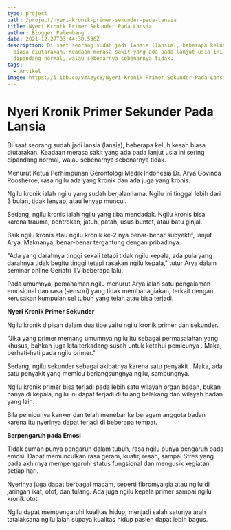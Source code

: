 ```yaml
---
type: project
path: /project/nyeri-kronik-primer-sekunder-pada-lansia
title: Nyeri Kronik Primer Sekunder Pada Lansia
author: Blogger Palembang
date: 2021-12-27T03:44:30.536Z
description: Di saat seorang sudah jadi lansia (lansia), beberapa keluh kesah
  biasa diutarakan. Keadaan merasa sakit yang ada pada lanjut usia ini sering
  dipandang normal, walau sebenarnya sebenarnya tidak.
tags:
  - Artikel
image: https://i.ibb.co/VmXzyc8/Nyeri-Kronik-Primer-Sekunder-Pada-Lansia.jpg
---
```

# Nyeri Kronik Primer Sekunder Pada Lansia

Di saat seorang sudah jadi lansia (lansia), beberapa keluh kesah biasa diutarakan. Keadaan merasa sakit yang ada pada lanjut usia ini sering dipandang normal, walau sebenarnya sebenarnya tidak.

Menurut Ketua Perhimpunan Gerontologi Medik Indonesia Dr. Arya Govinda Roosheroe, rasa ngilu ada yang kronik dan ada juga yang kronis.

Ngilu kronik ialah ngilu yang sudah berjalan lama. Ngilu ini tinggal lebih dari 3 bulan, tidak lenyap, atau lenyap muncul.

Sedang, ngilu kronis ialah ngilu yang tiba mendadak. Ngilu kronis bisa karena trauma, bentrokan, jatuh, patah, usus buntet, atau batu ginjal.

Baik ngilu kronis atau ngilu kronik ke-2 nya benar-benar subyektif, lanjut Arya. Maknanya, benar-benar tergantung dengan pribadinya.

"Ada yang darahnya tinggi sekali tetapi tidak ngilu kepala, ada pula yang darahnya tidak begitu tinggi tetapi rasakan ngilu kepala," tutur Arya dalam seminar online Geriatri TV beberapa lalu.

Pada umumnya, pemahaman ngilu menurut Arya ialah satu pengalaman emosional dan rasa (sensori) yang tidak membahagiakan, terkait dengan kerusakan kumpulan sel tubuh yang telah atau bisa terjadi.

**Nyeri Kronik Primer Sekunder**

Ngilu kronik dipisah dalam dua tipe yaitu ngilu kronik primer dan sekunder.

"Jika yang primer memang umumnya ngilu itu sebagai permasalahan yang khusus, bahkan juga kita terkadang susah untuk ketahui pemicunya . Maka, berhati-hati pada ngilu primer."

Sedang, ngilu sekunder sebagai akibatnya karena satu penyakit . Maka, ada satu penyakit yang memicu berlangsungnya ngilu, sambungnya.

Ngilu kronik primer bisa terjadi pada lebih satu wilayah organ badan, bukan hanya di kepala, ngilu ini dapat terjadi di tulang belakang dan wilayah badan yang lain.

Bila pemicunya kanker dan telah menebar ke beragam anggota badan karena itu nyerinya dapat terjadi di beberapa tempat.

**Berpengaruh pada Emosi**

Tidak cuman punya pengaruh dalam tubuh, rasa ngilu punya pengaruh pada emosi. Dapat memunculkan rasa geram, kuatir, resah, sampai Stres yang pada akhirnya mempengaruhi status fungsional dan mengusik kegiatan setiap hari.

Nyerinya juga dapat berbagai macam, seperti fibromyalgia atau ngilu di jaringan ikat, otot, dan tulang. Ada juga ngilu kepala primer sampai ngilu kronik otot.

Ngilu dapat mempengaruhi kualitas hidup, menjadi salah satunya arah tatalaksana ngilu ialah supaya kualitas hidup pasien dapat lebih bagus.